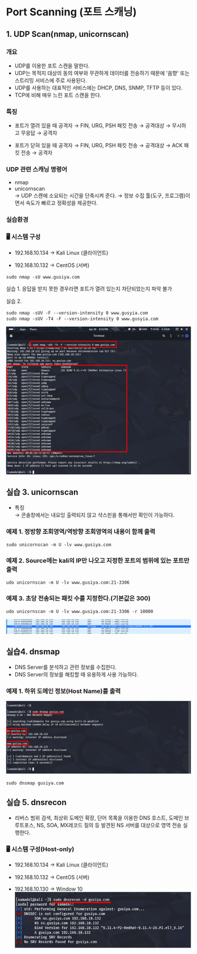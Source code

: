 # Port Scanning (포트 스캐닝)

## 1. UDP Scan(nmap, unicornscan)

### 개요

- UDP를 이용한 포트 스캔을 말한다.
- UDP는 목적지 대상의 동의 여부와 무관하게 데이터를 전송하기 때문에 '음향' 또는 스트리밍 서비스에 주로 사용된다.
- UDP를 사용하는 대표적인 서비스에는 DHCP, DNS, SNMP, TFTP 등이 있다.
- TCP에 비해 매우 느린 포트 스캔을 한다.

### 특징

- 포트가 열려 있을 때 
공격자 → FIN, URG, PSH 패킷 전송 → 공격대상 → 무시하고 무응답 → 공격자

- 포트가 닫혀 있을 때 
공격자 → FIN, URG, PSH 패킷 전송 → 공격대상 → ACK 패킷 전송 → 공격자

### UDP 관련 스캐닝 명령어

- nmap
- unicornscan<br>
→ UDP 스캔에 소요되는 시간을 단축시켜 준다.
→ 정보 수집 툴(도구, 프로그램)이면서 속도가 빠르고 정확성을 제공한다.

### 실습환경
### 🖥️ 시스템 구성
- 192.168.10.134 → Kali Linux (클라이언트)

- 192.168.10.132 → CentOS (서버)

```
sudo nmap -sU www.gusiya.com
```

실습 1. 응답을 받지 못한 경우라면 포트가 열려 있는지 차단되었는지 파악 불가 <br>

실습 2.

```
sudo nmap -sUV -F --version-intensity 0 www.gusyia.com
sudo nmap -sUV -T4 -F --version-intensity 0 www.gusyia.com

```
![구간](./img/포트스캐닝.img/8.png)

## 실습 3. unicornscan

- 특징 <br>
→ 콘솔창에서는 내요잉 출력되지 않고 샥스핀을 통해서만 확인이 가능하다.<br>

### 예제 1. 정방향 조회영역/역방향 조회영역의 내용이 함께 출력

```
sudo unicornscan -m U -lv www.gusiya.com
```

### 예제 2. Source에는 kali의 IP만 나오고 지정한 포트의 범위에 있는 포트만 출력

```
udo unicornscan -m U -lv www.gusiya.com:21-3306
```
### 예제 3. 초당 전송되는 패킷 수를 지정한다.(기본값은 300)
```
udo unicornscan -m U -lv www.gusiya.com:21-3306 -r 10000
```
![구간](./img/포트스캐닝.img/9.png)

## 실습4. dnsmap
- DNS Server를 분석하고 관련 정보를 수집한다.
- DNS Server의 정보를 해킹할 때 유용하게 사용 가능하다.

### 예제 1. 하위 도메인 정보(Host Name)를 출력
![구간](./img/포트스캐닝.img/10.png)
```
sudo dnsmap gusiya.com
```

## 실습 5. dnsrecon

- 리버스 범위 검색, 최상위 도메인 확장, 단어 목록을 이용한 DNS 호스트, 도메인 브루트포스, NS, SOA, MX레코드 질의 등 발견된 NS 서버를 대상으로 영역 전송 실행한다.

### 🖥️ 시스템 구성(Host-only)
- 192.168.10.134 → Kali Linux (클라이언트)

- 192.168.10.132 → CentOS (서버)

- 192.168.10.130 → Window 10
![구간](./img/포트스캐닝.img/11.png)
